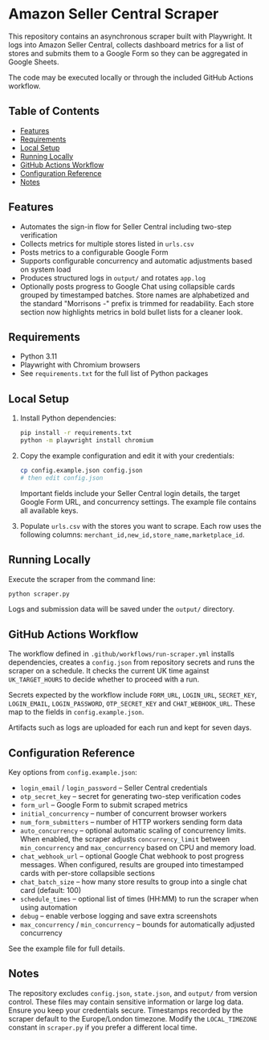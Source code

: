 # Amazon Seller Central Scraper

This repository contains an asynchronous scraper built with Playwright. It logs
into Amazon Seller Central, collects dashboard metrics for a list of stores and
submits them to a Google Form so they can be aggregated in Google Sheets.

The code may be executed locally or through the included GitHub Actions
workflow.

## Table of Contents

- [Features](#features)
- [Requirements](#requirements)
- [Local Setup](#local-setup)
- [Running Locally](#running-locally)
- [GitHub Actions Workflow](#github-actions-workflow)
- [Configuration Reference](#configuration-reference)
- [Notes](#notes)

## Features

- Automates the sign-in flow for Seller Central including two-step verification
- Collects metrics for multiple stores listed in `urls.csv`
- Posts metrics to a configurable Google Form
- Supports configurable concurrency and automatic adjustments based on system load
- Produces structured logs in `output/` and rotates `app.log`
- Optionally posts progress to Google Chat using collapsible cards grouped by timestamped batches. Store names are alphabetized and the standard "Morrisons -" prefix is trimmed for readability. Each store section now highlights metrics in bold bullet lists for a cleaner look.

## Requirements

- Python 3.11
- Playwright with Chromium browsers
- See `requirements.txt` for the full list of Python packages

## Local Setup

1. Install Python dependencies:

   ```bash
   pip install -r requirements.txt
   python -m playwright install chromium
   ```

2. Copy the example configuration and edit it with your credentials:

   ```bash
   cp config.example.json config.json
   # then edit config.json
   ```

   Important fields include your Seller Central login details, the target Google Form URL, and concurrency settings. The example file contains all available keys.

3. Populate `urls.csv` with the stores you want to scrape. Each row uses the following columns:
   `merchant_id,new_id,store_name,marketplace_id`.

## Running Locally

Execute the scraper from the command line:

```bash
python scraper.py
```

Logs and submission data will be saved under the `output/` directory.

## GitHub Actions Workflow

The workflow defined in `.github/workflows/run-scraper.yml` installs dependencies,
creates a `config.json` from repository secrets and runs the scraper on a
schedule. It checks the current UK time against `UK_TARGET_HOURS` to decide
whether to proceed with a run.

Secrets expected by the workflow include `FORM_URL`, `LOGIN_URL`, `SECRET_KEY`,
`LOGIN_EMAIL`, `LOGIN_PASSWORD`, `OTP_SECRET_KEY` and `CHAT_WEBHOOK_URL`. These
map to the fields in `config.example.json`.

Artifacts such as logs are uploaded for each run and kept for seven days.

## Configuration Reference

Key options from `config.example.json`:

- `login_email` / `login_password` – Seller Central credentials
- `otp_secret_key` – secret for generating two-step verification codes
- `form_url` – Google Form to submit scraped metrics
- `initial_concurrency` – number of concurrent browser workers
- `num_form_submitters` – number of HTTP workers sending form data
- `auto_concurrency` – optional automatic scaling of concurrency limits. When enabled, the scraper adjusts `concurrency_limit` between `min_concurrency` and `max_concurrency` based on CPU and memory load.
- `chat_webhook_url` – optional Google Chat webhook to post progress messages. When configured, results are grouped into timestamped cards with per-store collapsible sections
- `chat_batch_size` – how many store results to group into a single chat card (default: 100)
- `schedule_times` – optional list of times (HH:MM) to run the scraper when using automation
- `debug` – enable verbose logging and save extra screenshots
- `max_concurrency` / `min_concurrency` – bounds for automatically adjusted concurrency

See the example file for full details.

## Notes

The repository excludes `config.json`, `state.json`, and `output/` from version control. These files may contain sensitive information or large log data. Ensure you keep your credentials secure.
Timestamps recorded by the scraper default to the Europe/London timezone. Modify the `LOCAL_TIMEZONE` constant in `scraper.py` if you prefer a different local time.

